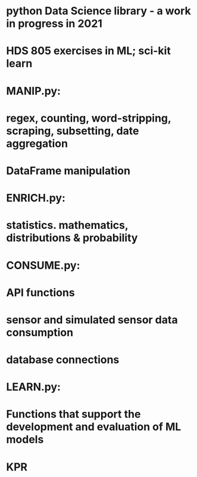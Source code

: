 # python Data Science library - a work in progress in 2021
#
# HDS 805 exercises in ML; sci-kit learn
#
#  MANIP.py:
#  regex, counting, word-stripping, scraping, subsetting, date aggregation
#  DataFrame manipulation
#
#  ENRICH.py:
#  statistics. mathematics, distributions & probability
#  
#  CONSUME.py:
#  API functions
#  sensor and simulated sensor data consumption
#  database connections
#  
#  LEARN.py:
#  Functions that support the development and evaluation of ML models
#
# KPR
